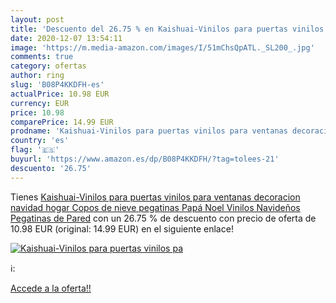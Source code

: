 ```yaml
---
layout: post
title: 'Descuento del 26.75 % en Kaishuai-Vinilos para puertas vinilos pa'
date: 2020-12-07 13:54:11
image: 'https://m.media-amazon.com/images/I/51mChsQpATL._SL200_.jpg'
comments: true
category: ofertas
author: ring
slug: 'B08P4KKDFH-es'
actualPrice: 10.98 EUR
currency: EUR
price: 10.98
comparePrice: 14.99 EUR
prodname: 'Kaishuai-Vinilos para puertas vinilos para ventanas decoracion navidad hogar Copos de nieve pegatinas Papá Noel Vinilos Navideños Pegatinas de Pared'
country: 'es'
flag: '🇪🇸'
buyurl: 'https://www.amazon.es/dp/B08P4KKDFH/?tag=tolees-21'
descuento: '26.75'
---
```


Tienes [Kaishuai-Vinilos para puertas vinilos para ventanas decoracion navidad hogar Copos de nieve pegatinas Papá Noel Vinilos Navideños Pegatinas de Pared](https://www.amazon.es/dp/B08P4KKDFH/?tag=tolees-21) con un 26.75 % de descuento con precio de oferta de 10.98 EUR (original: 14.99 EUR) en el siguiente enlace!

[![Kaishuai-Vinilos para puertas vinilos pa](https://m.media-amazon.com/images/I/51mChsQpATL._SL200_.jpg)](https://www.amazon.es/dp/B08P4KKDFH/?tag=tolees-21)

ℹ️:


[Accede a la oferta!!](https://www.amazon.es/dp/B08P4KKDFH/?tag=tolees-21)
